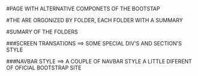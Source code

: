 #PAGE WITH ALTERNATIVE COMPONETS OF THE BOOTSTAP


#THE ARE ORGONIZED BY FOLDER, EACH FOLDER WITH A SUMMARY

#SUMARY OF THE FOLDERS

###SCREEN TRANSATIONS ==> SOME SPECIAL DIV'S AND SECTION'S STYLE

###NAVBAR STYLE ==> A COUPLE OF NAVBAR STYLE A LITTLE DIFERENT OF OFICIAL BOOTSTRAP SITE
